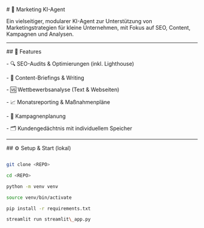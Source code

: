 \# 🧠 Marketing KI-Agent



Ein vielseitiger, modularer KI-Agent zur Unterstützung von Marketingstrategien für kleine Unternehmen, mit Fokus auf SEO, Content, Kampagnen und Analysen.



---



\## 🚀 Features



\- 🔍 SEO-Audits \& Optimierungen (inkl. Lighthouse)

\- 🧠 Content-Briefings \& Writing

\- 🆚 Wettbewerbsanalyse (Text \& Webseiten)

\- 📈 Monatsreporting \& Maßnahmenpläne

\- 🎯 Kampagnenplanung

\- 🗂 Kundengedächtnis mit individuellem Speicher



---



\## ⚙️ Setup \& Start (lokal)



```bash

git clone <REPO>

cd <REPO>

python -m venv venv

source venv/bin/activate

pip install -r requirements.txt

streamlit run streamlit\_app.py

